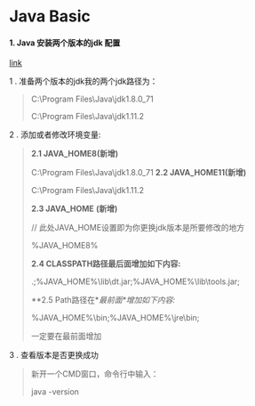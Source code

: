 # Java Basic

#### 1. Java 安装两个版本的jdk 配置

[link](https://blog.csdn.net/zc19921215/article/details/107647700#:~:text=%E9%A1%B9%E7%9B%AE%E4%B8%AD%E5%88%86%E5%88%AB%E4%BD%BF%E7%94%A8%E5%88%B0,%E8%B5%B7%E6%9D%A5%E5%B0%B1%E5%BE%88%E6%96%B9%E4%BE%BF%E4%BA%86%E3%80%82)

1 . 准备两个版本的jdk我的两个jdk路径为：

> C:\Program Files\Java\jdk1.8.0_71
>
> C:\Program Files\Java\jdk1.11.2

2 . 添加或者修改环境变量:

> **2.1 JAVA_HOME8(新增)**
>
>   C:\Program Files\Java\jdk1.8.0_71
> **2.2 JAVA_HOME11(新增)**
>
>   C:\Program Files\Java\jdk1.11.2
>
> **2.3 JAVA_HOME** **(新增)**
>
>   // 此处JAVA_HOME设置即为你更换jdk版本是所要修改的地方
>
>   %JAVA_HOME8%
>
> **2.4 CLASSPATH路径最后面增加如下内容:** 
>
>   .;%JAVA_HOME%\lib\dt.jar;%JAVA_HOME%\lib\tools.jar;
>
> **2.5 Path路径在\**最前面\**增加如下内容:**
>
>  %JAVA_HOME%\bin;%JAVA_HOME%\jre\bin;
>
>  一定要在最前面增加

3 . 查看版本是否更换成功

> 新开一个CMD窗口，命令行中输入：
>
>   java -version  



